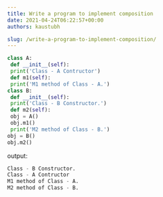 ```yaml
---
title: Write a program to implement composition
date: 2021-04-24T06:22:57+00:00
authors: kaustubh

slug: /write-a-program-to-implement-composition/
---
```

```python title="file.py"
class A:
 def __init__(self):
 print('Class - A Contructor')
 def m1(self):
 print('M1 method of Class - A.')
class B:
 def __init__(self):
 print('Class - B Constructor.')
 def m2(self):
 obj = A()
 obj.m1()
 print('M2 method of Class - B.')
obj = B()
obj.m2()
```

output:

```python title="Output"
Class - B Constructor.
Class - A Contructor
M1 method of Class - A.
M2 method of Class - B.
```